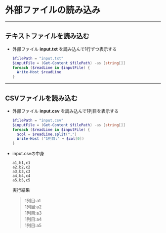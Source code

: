 # 外部ファイルの読み込み

***

## テキストファイルを読み込む

* 外部ファイル __input.txt__ を読み込んで1行ずつ表示する

  ```PowerShell
  $filePath = "input.txt"
  $inputFile = (Get-Content $filePath) -as [string[]]
  foreach ($readLine in $inputFile) {
    Write-Host $readLine
  }
  ```

***

## CSVファイルを読み込む

* 外部ファイル __input.csv__ を読み込んで1列目を表示する

  ```PowerShell
  $filePath = "input.csv"
  $inputFile = (Get-Content $filePath) -as [string[]]
  foreach ($readLine in $inputFile) {
    $col = $readLine.split(",")
    Write-Host ("1列目:" + $col[0])
  }
  ```

* input.csvの中身

  ```csv
  a1,b1,c1
  a2,b2,c2
  a3,b3,c3
  a4,b4,c4
  a5,b5,c5
  ```

  実行結果

  > 1列目:a1  
    1列目:a2  
    1列目:a3  
    1列目:a4  
    1列目:a5
